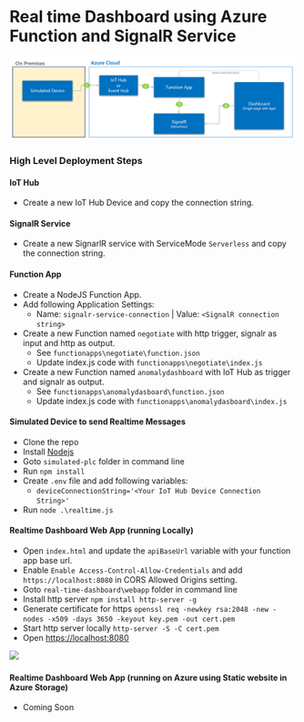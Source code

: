# Real time Dashboard using Azure Function and SignalR Service

![Architecture](../img/rt-architecture.png)

### High Level Deployment Steps

#### IoT Hub
- Create a new IoT Hub Device and copy the connection string.

#### SignalR Service
- Create a new SignarlR service with ServiceMode `Serverless` and copy the connection string.

#### Function App
- Create a NodeJS Function App.
- Add following Application Settings:
    - Name: `signalr-service-connection` | Value: `<SignalR connection string>`
- Create a new Function named `negotiate` with http trigger, signalr as input and http as output.
    - See `functionapps\negotiate\function.json`
    - Update index.js code with `functionapps\negotiate\index.js`
- Create a new Function named `anomalydashboard` with IoT Hub as trigger and signalr as output. 
    - See `functionapps\anomalydasboard\function.json`
    - Update index.js code with `functionapps\anomalydasboard\index.js`

#### Simulated Device to send Realtime Messages
- Clone the repo
- Install [Nodejs](https://nodejs.org/en/)
- Goto `simulated-plc` folder in command line
- Run `npm install`
- Create `.env` file and add following variables:
    - `deviceConnectionString='<Your IoT Hub Device Connection String>'`
- Run `node .\realtime.js`

#### Realtime Dashboard Web App (running Locally)

- Open `index.html` and update the `apiBaseUrl` variable with your function app base url.
- Enable `Enable Access-Control-Allow-Credentials` and add `https://localhost:8080` in CORS Allowed Origins setting.
- Goto `real-time-dashboard\webapp` folder in command line
- Install http server `npm install http-server -g`
- Generate certificate for https `openssl req -newkey rsa:2048 -new -nodes -x509 -days 3650 -keyout key.pem -out cert.pem`
- Start http server locally `http-server -S -C cert.pem`
- Open [https://localhost:8080](https://localhost:8080)

![](../img/rt-dashboard.gif)

#### Realtime Dashboard Web App (running on Azure using Static website in Azure Storage)

- Coming Soon

